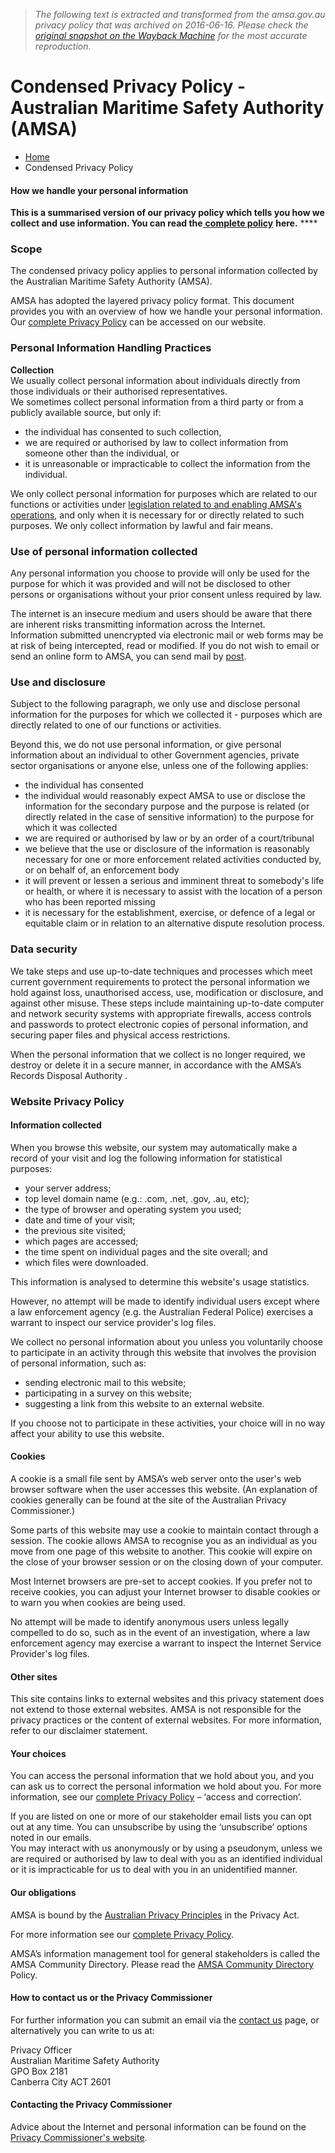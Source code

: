 > *The following text is extracted and transformed from the amsa.gov.au privacy policy that was archived on 2016-06-16. Please check the [original snapshot on the Wayback Machine](https://web.archive.org/web/20160616013233id_/https%3A//www.amsa.gov.au/privacy) for the most accurate reproduction.*

# Condensed Privacy Policy - Australian Maritime Safety Authority (AMSA)

  * [Home](https://web.archive.org/)
  * Condensed Privacy Policy



#### How we handle your personal information

**This is a summarised version of our privacy policy which tells you how we collect and use information. You can read the**[ **complete policy**](https://web.archive.org/privacy/complete-privacy-policy/index.asp) **here.** ****

### Scope

The condensed privacy policy applies to personal information collected by the Australian Maritime Safety Authority (AMSA).

AMSA has adopted the layered privacy policy format. This document provides you with an overview of how we handle your personal information. Our [complete Privacy Policy](https://web.archive.org/privacy/complete-privacy-policy/index.asp "Links to the Australian Maritime Safety Authority complete Privacy Policy") can be accessed on our website. 

### Personal Information Handling Practices

**Collection**  
We usually collect personal information about individuals directly from those individuals or their authorised representatives.  
We sometimes collect personal information from a third party or from a publicly available source, but only if:

  * the individual has consented to such collection, 
  * we are required or authorised by law to collect information from someone other than the individual, or
  * it is unreasonable or impracticable to collect the information from the individual. 



We only collect personal information for purposes which are related to our functions or activities under [legislation related to and enabling AMSA's operations](https://web.archive.org/about-amsa/corporate-information/legislation/index.asp "Links to the Australian Maritime Safety Authority legislation related to and enabling our operations"), and only when it is necessary for or directly related to such purposes. We only collect information by lawful and fair means. 

### Use of personal information collected

Any personal information you choose to provide will only be used for the purpose for which it was provided and will not be disclosed to other persons or organisations without your prior consent unless required by law.  


The internet is an insecure medium and users should be aware that there are inherent risks transmitting information across the Internet.  
Information submitted unencrypted via electronic mail or web forms may be at risk of being intercepted, read or modified. If you do not wish to email or send an online form to AMSA, you can send mail by [post](https://web.archive.org/about-amsa/organisational-structure/amsa-offices/index.asp "Links to a list of the Australian Maritime Safety Authority offices webpage").

### Use and disclosure

Subject to the following paragraph, we only use and disclose personal information for the purposes for which we collected it - purposes which are directly related to one of our functions or activities.  


Beyond this, we do not use personal information, or give personal information about an individual to other Government agencies, private sector organisations or anyone else, unless one of the following applies:

  * the individual has consented
  * the individual would reasonably expect AMSA to use or disclose the information for the secondary purpose and the purpose is related (or directly related in the case of sensitive information) to the purpose for which it was collected
  * we are required or authorised by law or by an order of a court/tribunal
  * we believe that the use or disclosure of the information is reasonably necessary for one or more enforcement related activities conducted by, or on behalf of, an enforcement body
  * it will prevent or lessen a serious and imminent threat to somebody's life or health, or where it is necessary to assist with the location of a person who has been reported missing
  * it is necessary for the establishment, exercise, or defence of a legal or equitable claim or in relation to an alternative dispute resolution process.



### Data security

We take steps and use up-to-date techniques and processes which meet current government requirements to protect the personal information we hold against loss, unauthorised access, use, modification or disclosure, and against other misuse. These steps include maintaining up-to-date computer and network security systems with appropriate firewalls, access controls and passwords to protect electronic copies of personal information, and securing paper files and physical access restrictions.  


When the personal information that we collect is no longer required, we destroy or delete it in a secure manner, in accordance with the AMSA’s Records Disposal Authority _._

### Website Privacy Policy

#### Information collected

When you browse this website, our system may automatically make a record of your visit and log the following information for statistical purposes: 

  * your server address;
  * top level domain name (e.g.: .com, .net, .gov, .au, etc);
  * the type of browser and operating system you used;
  * date and time of your visit;
  * the previous site visited;
  * which pages are accessed;
  * the time spent on individual pages and the site overall; and
  * which files were downloaded.



This information is analysed to determine this website's usage statistics.  


However, no attempt will be made to identify individual users except where a law enforcement agency (e.g. the Australian Federal Police) exercises a warrant to inspect our service provider's log files.  


We collect no personal information about you unless you voluntarily choose to participate in an activity through this website that involves the provision of personal information, such as:

  * sending electronic mail to this website;
  * participating in a survey on this website;
  * suggesting a link from this website to an external website.



If you choose not to participate in these activities, your choice will in no way affect your ability to use this website.  


#### Cookies  


A cookie is a small file sent by AMSA’s web server onto the user's web browser software when the user accesses this website. (An explanation of cookies generally can be found at the site of the Australian Privacy Commissioner.)  


Some parts of this website may use a cookie to maintain contact through a session. The cookie allows AMSA to recognise you as an individual as you move from one page of this website to another. This cookie will expire on the close of your browser session or on the closing down of your computer.  


Most Internet browsers are pre-set to accept cookies. If you prefer not to receive cookies, you can adjust your Internet browser to disable cookies or to warn you when cookies are being used.  


No attempt will be made to identify anonymous users unless legally compelled to do so, such as in the event of an investigation, where a law enforcement agency may exercise a warrant to inspect the Internet Service Provider's log files.   


#### Other sites  


This site contains links to external websites and this privacy statement does not extend to those external websites. AMSA is not responsible for the privacy practices or the content of external websites. For more information, refer to our disclaimer statement.

#### Your choices

You can access the personal information that we hold about you, and you can ask us to correct the personal information we hold about you. For more information, see our [complete Privacy Policy](https://web.archive.org/privacy/complete-privacy-policy/index.asp "Links to the Australian Maritime Safety Authprity complete Privacy Policy") – ‘access and correction’.   


If you are listed on one or more of our stakeholder email lists you can opt out at any time. You can unsubscribe by using the ‘unsubscribe’ options noted in our emails.   
You may interact with us anonymously or by using a pseudonym, unless we are required or authorised by law to deal with you as an identified individual or it is impracticable for us to deal with you in an unidentified manner. 

#### Our obligations

AMSA is bound by the [Australian Privacy Principles](http://www.oaic.gov.au/privacy/privacy-resources/privacy-fact-sheets/other/privacy-fact-sheet-17-australian-privacy-principles) in the Privacy Act.   


For more information see our [complete Privacy Policy](https://web.archive.org/privacy/complete-privacy-policy/index.asp).  


AMSA’s information management tool for general stakeholders is called the AMSA Community Directory. Please read the [AMSA Community Directory](https://web.archive.org/privacy/documents/privacy-policy-acd.pdf "ACD policy pdf") Policy.

#### How to contact us or the Privacy Commissioner

For further information you can submit an email via the [contact us](https://web.archive.org/contact-us/index.asp) page, or alternatively you can write to us at:   


Privacy Officer  
Australian Maritime Safety Authority  
GPO Box 2181  
Canberra City ACT 2601  


#### Contacting the Privacy Commissioner  


Advice about the Internet and personal information can be found on the [Privacy Commissioner's website](http://www.privacy.gov.au/).
